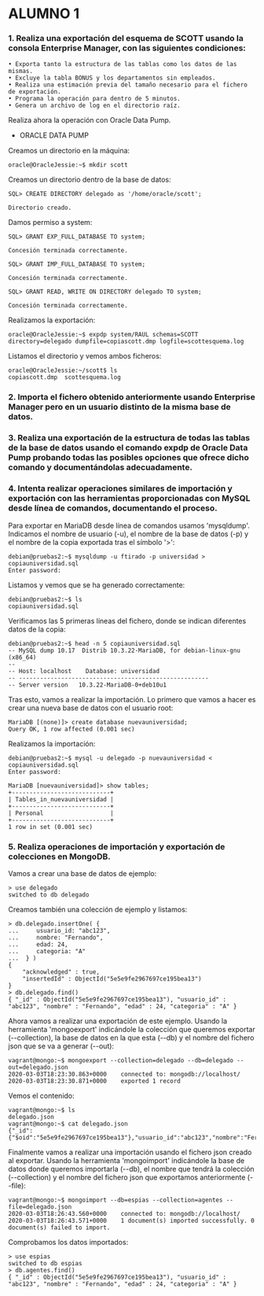 # ALUMNO 1

### 1. Realiza una exportación del esquema de SCOTT usando la consola Enterprise Manager, con las siguientes condiciones:

    • Exporta tanto la estructura de las tablas como los datos de las mismas.
    • Excluye la tabla BONUS y los departamentos sin empleados.
    • Realiza una estimación previa del tamaño necesario para el fichero de exportación.
    • Programa la operación para dentro de 5 minutos.
    • Genera un archivo de log en el directorio raíz.
      
Realiza ahora la operación con Oracle Data Pump.


- ORACLE DATA PUMP

Creamos un directorio en la máquina:

~~~
oracle@OracleJessie:~$ mkdir scott
~~~

Creamos un directorio dentro de la base de datos:

~~~
SQL> CREATE DIRECTORY delegado as '/home/oracle/scott';

Directorio creado.
~~~

Damos permiso a system:

~~~
SQL> GRANT EXP_FULL_DATABASE TO system;

Concesión terminada correctamente.

SQL> GRANT IMP_FULL_DATABASE TO system;

Concesión terminada correctamente.

SQL> GRANT READ, WRITE ON DIRECTORY delegado TO system;

Concesión terminada correctamente.
~~~

Realizamos la exportación:

~~~
oracle@OracleJessie:~$ expdp system/RAUL schemas=SCOTT directory=delegado dumpfile=copiascott.dmp logfile=scottesquema.log
~~~

Listamos el directorio y vemos ambos ficheros:

~~~
oracle@OracleJessie:~/scott$ ls
copiascott.dmp	scottesquema.log
~~~

### 2. Importa el fichero obtenido anteriormente usando Enterprise Manager pero en un usuario distinto de la misma base de datos.

### 3. Realiza una exportación de la estructura de todas las tablas de la base de datos usando el comando expdp de Oracle Data Pump probando todas las posibles opciones que ofrece dicho comando y documentándolas adecuadamente.

### 4. Intenta realizar operaciones similares de importación y exportación con las herramientas proporcionadas con MySQL desde línea de comandos, documentando el proceso.

Para exportar en MariaDB desde línea de comandos usamos 'mysqldump'. Indicamos el nombre de usuario (-u), el nombre de la base de datos (-p) y el nombre de la copia exportada tras el símbolo '>':

~~~
debian@pruebas2:~$ mysqldump -u ftirado -p universidad > copiauniversidad.sql
Enter password: 
~~~

Listamos y vemos que se ha generado correctamente:

~~~
debian@pruebas2:~$ ls
copiauniversidad.sql
~~~

Verificamos las 5 primeras líneas del fichero, donde se indican diferentes datos de la copia:

~~~
debian@pruebas2:~$ head -n 5 copiauniversidad.sql 
-- MySQL dump 10.17  Distrib 10.3.22-MariaDB, for debian-linux-gnu (x86_64)
--
-- Host: localhost    Database: universidad
-- ------------------------------------------------------
-- Server version	10.3.22-MariaDB-0+deb10u1
~~~

Tras esto, vamos a realizar la importación. Lo primero que vamos a hacer es crear una nueva base de datos con el usuario root:

~~~
MariaDB [(none)]> create database nuevauniversidad;
Query OK, 1 row affected (0.001 sec)
~~~

Realizamos la importación:

~~~
debian@pruebas2:~$ mysql -u delegado -p nuevauniversidad < copiauniversidad.sql
Enter password:
~~~

~~~
MariaDB [nuevauniversidad]> show tables;
+----------------------------+
| Tables_in_nuevauniversidad |
+----------------------------+
| Personal                   |
+----------------------------+
1 row in set (0.001 sec)
~~~

### 5. Realiza operaciones de importación y exportación de colecciones en MongoDB.

Vamos a crear una base de datos de ejemplo:

~~~
> use delegado
switched to db delegado
~~~

Creamos también una colección de ejemplo y listamos:

~~~
> db.delegado.insertOne( {
...     usuario_id: "abc123",
...     nombre: "Fernando",
...     edad: 24,
...     categoria: "A"
...  } )
{
	"acknowledged" : true,
	"insertedId" : ObjectId("5e5e9fe2967697ce195bea13")
}
> db.delegado.find()
{ "_id" : ObjectId("5e5e9fe2967697ce195bea13"), "usuario_id" : "abc123", "nombre" : "Fernando", "edad" : 24, "categoria" : "A" }
~~~

Ahora vamos a realizar una exportación de este ejemplo. Usando la herramienta 'mongoexport' indicándole la colección que queremos exportar (--collection), la base de datos en la que esta (--db) y el nombre del fichero json que se va a generar (--out):

~~~
vagrant@mongo:~$ mongoexport --collection=delegado --db=delegado --out=delegado.json
2020-03-03T18:23:30.863+0000	connected to: mongodb://localhost/
2020-03-03T18:23:30.871+0000	exported 1 record
~~~

Vemos el contenido:

~~~
vagrant@mongo:~$ ls
delegado.json
vagrant@mongo:~$ cat delegado.json 
{"_id":{"$oid":"5e5e9fe2967697ce195bea13"},"usuario_id":"abc123","nombre":"Fernando","edad":24.0,"categoria":"A"}
~~~

Finalmente vamos a realizar una importación usando el fichero json creado al exportar. Usando la herramienta 'mongoimport' indicándole la base de datos donde queremos importarla (--db), el nombre que tendrá la colección (--collection) y el nombre del fichero json que exportamos anteriormente (--file):

~~~
vagrant@mongo:~$ mongoimport --db=espias --collection=agentes --file=delegado.json
2020-03-03T18:26:43.560+0000	connected to: mongodb://localhost/
2020-03-03T18:26:43.571+0000	1 document(s) imported successfully. 0 document(s) failed to import.
~~~

Comprobamos los datos importados:

~~~
> use espias
switched to db espias
> db.agentes.find()
{ "_id" : ObjectId("5e5e9fe2967697ce195bea13"), "usuario_id" : "abc123", "nombre" : "Fernando", "edad" : 24, "categoria" : "A" }
~~~

